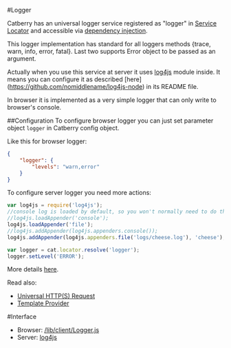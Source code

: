 #Logger

Catberry has an universal logger service registered as "logger" in 
[Service Locator](../service-locator.md) and accessible via 
[dependency injection](../dependency-injection.md).

This logger implementation has standard for all loggers methods 
{trace, warn, info, error, fatal}. 
Last two supports Error object to be passed as an argument.

Actually when you use this service at server it uses 
[log4js](https://www.npmjs.org/package/log4js) module inside. 
It means you can configure it as described [here]
(https://github.com/nomiddlename/log4js-node) in its README file.

In browser it is implemented as a very simple logger that can only write 
to browser's console.

##Configuration
To configure browser logger you can just set parameter object `logger` in Catberry
config object.

Like this for browser logger:
```json
{
	"logger": {
		"levels": "warn,error"
	}
}
```

To configure server logger you need more actions:
```javascript
var log4js = require('log4js'); 
//console log is loaded by default, so you won't normally need to do this
//log4js.loadAppender('console');
log4js.loadAppender('file');
//log4js.addAppender(log4js.appenders.console());
log4js.addAppender(log4js.appenders.file('logs/cheese.log'), 'cheese');

var logger = cat.locator.resolve('logger');
logger.setLevel('ERROR');
```

More details [here](https://github.com/nomiddlename/log4js-node#usage).

Read also:

* [Universal HTTP(S) Request](universal-http-request.md)
* [Template Provider](template-provider.md)

#Interface

* Browser: [/lib/client/Logger.js](../../../lib/client/Logger.js)
* Server: [log4js](https://www.npmjs.org/package/log4js)

